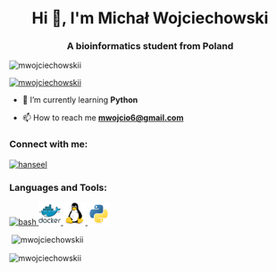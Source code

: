 <h1 align="center">Hi 👋, I'm Michał Wojciechowski</h1>
<h3 align="center">A bioinformatics student from Poland</h3>

<p align="left"> <img src="https://komarev.com/ghpvc/?username=mwojciechowskii&label=Profile%20views&color=0e75b6&style=flat" alt="mwojciechowskii" /> </p>

<p align="left"> <a href="https://github.com/ryo-ma/github-profile-trophy"><img src="https://github-profile-trophy.vercel.app/?username=mwojciechowskii" alt="mwojciechowskii" /></a> </p>

- 🌱 I’m currently learning **Python**

- 📫 How to reach me **mwojcio6@gmail.com**

<h3 align="left">Connect with me:</h3>
<p align="left">
<a href="https://www.leetcode.com/hanseel" target="blank"><img align="center" src="https://raw.githubusercontent.com/rahuldkjain/github-profile-readme-generator/master/src/images/icons/Social/leet-code.svg" alt="hanseel" height="30" width="40" /></a>
</p>

<h3 align="left">Languages and Tools:</h3>
<p align="left"> <a href="https://www.gnu.org/software/bash/" target="_blank" rel="noreferrer"> <img src="https://www.vectorlogo.zone/logos/gnu_bash/gnu_bash-icon.svg" alt="bash" width="40" height="40"/> </a> <a href="https://www.docker.com/" target="_blank" rel="noreferrer"> <img src="https://raw.githubusercontent.com/devicons/devicon/master/icons/docker/docker-original-wordmark.svg" alt="docker" width="40" height="40"/> </a> <a href="https://www.linux.org/" target="_blank" rel="noreferrer"> <img src="https://raw.githubusercontent.com/devicons/devicon/master/icons/linux/linux-original.svg" alt="linux" width="40" height="40"/> </a> <a href="https://www.python.org" target="_blank" rel="noreferrer"> <img src="https://raw.githubusercontent.com/devicons/devicon/master/icons/python/python-original.svg" alt="python" width="40" height="40"/> </a> </p>

<p>&nbsp;<img align="center" src="https://github-readme-stats.vercel.app/api?username=mwojciechowskii&show_icons=true&locale=en" alt="mwojciechowskii" /></p>

<p><img align="center" src="https://github-readme-streak-stats.herokuapp.com/?user=mwojciechowskii&" alt="mwojciechowskii" /></p>
